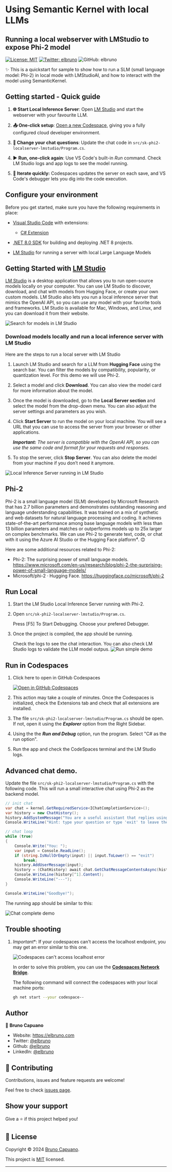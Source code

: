 # Using Semantic Kernel with local LLMs
## Running a local webserver with LMStudio to expose Phi-2 model

[![License: MIT](https://img.shields.io/badge/License-MIT-yellow.svg)](/LICENSE)
[![Twitter: elbruno](https://img.shields.io/twitter/follow/elbruno.svg?style=social)](https://twitter.com/elbruno)
![GitHub: elbruno](https://img.shields.io/github/followers/elbruno?style=social)

✨ 
This is a quickstart for sample to show how to run a SLM (small language model: Phi-2) in local mode with LMStudioAI, and how to interact with the model using SemanticKernel.

## Getting started - Quick guide

1. **🌐 Start Local Inference Server**: Open [LM Studio](https://lmstudio.ai/) and start the webserver with your favourite LLM.     

1. **📤 One-click setup**: [Open a new Codespace](https://codespaces.new/elbruno/sk-phi2-localserver-lmstudio), giving you a fully configured cloud developer environment.

1. **💬 Change your chat questions**: Update the chat code in `src/sk-phi2-localserver-lmstudio/Program.cs`.     

1. **▶️ Run, one-click again**: Use VS Code's built-in *Run* command. Check LM Studio logs and app logs to see the model running.

1. **🔄 Iterate quickly:** Codespaces updates the server on each save, and VS Code's debugger lets you dig into the code execution.

## Configure your environment
Before you get started, make sure you have the following requirements in place:
- [Visual Studio Code](http://aka.ms/vscode) with extensions:
  - [C# Extension](https://aka.ms/csharp/vscode)

- [.NET 8.0 SDK](https://aka.ms/net80) for building and deploying .NET 8 projects.
- [LM Studio](https://lmstudio.ai/) for running a server with local Large Language Models


## Getting Started with [LM Studio](https://lmstudio.ai/)

[LM Studio](https://lmstudio.ai/) is a desktop application that allows you to run open-source models locally on your computer. You can use LM Studio to discover, download, and chat with models from Hugging Face, or create your own custom models. LM Studio also lets you run a local inference server that mimics the OpenAI API, so you can use any model with your favorite tools and frameworks. LM Studio is available for Mac, Windows, and Linux, and you can download it from their website.

![Search for models in LM Studio](/images/20LMStudioSearchModel.png "Search for models in LM Studio")


### Download models locally and run a local inference server with LM Studio
Here are the steps to run a local server with LM Studio

1. Launch LM Studio and search for a LLM from **Hugging Face** using the search bar. You can filter the models by compatibility, popularity, or quantization level.
    For this demo we will use Phi-2.

1. Select a model and click **Download**. You can also view the model card for more information about the model.

1. Once the model is downloaded, go to the **Local Server section** and select the model from the drop-down menu. You can also adjust the server settings and parameters as you wish.

1. Click **Start Server** to run the model on your local machine. You will see a URL that you can use to access the server from your browser or other applications. 
    
    ***Important:** The server is compatible with the OpenAI API, so you can use the same code and format for your requests and responses.*

1. To stop the server, click **Stop Server**. You can also delete the model from your machine if you don’t need it anymore.

![Local Inference Server running in LM Studio](/images/22ServerRunning.png "Local Inference Server running in LM Studio")

## Phi-2

Phi-2 is a small language model (SLM) developed by Microsoft Research that has 2.7 billion parameters and demonstrates outstanding reasoning and language understanding capabilities. It was trained on a mix of synthetic and web datasets for natural language processing and coding. It achieves state-of-the-art performance among base language models with less than 13 billion parameters and matches or outperforms models up to 25x larger on complex benchmarks. We can use Phi-2 to generate text, code, or chat with it using the Azure AI Studio or the Hugging Face platform⁴. 😊

Here are some additional resources related to Phi-2:

- Phi-2: The surprising power of small language models. https://www.microsoft.com/en-us/research/blog/phi-2-the-surprising-power-of-small-language-models/
- Microsoft/phi-2 · Hugging Face. https://huggingface.co/microsoft/phi-2

## Run Local
1. Start the LM Studio Local Inference Server running with Phi-2.

1. Open `src/sk-phi2-localserver-lmstudio/Program.cs`. 

    Press [F5] To Start Debugging. Choose your prefered Debugger.

1. Once the project is compiled, the app should be running. 

    Check the logs to see the chat interaction. You can also check LM Studio logs to validate the LLM model outpus.
    ![Run simple demo](/images/30RunSimpleDemo.png "Run Simple demo")

## Run in Codespaces

1. Click here to open in GitHub Codespaces

    [![Open in GitHub Codespaces](https://img.shields.io/static/v1?style=for-the-badge&label=GitHub+Codespaces&message=Open&color=lightgrey&logo=github)](https://codespaces.new/elbruno/sk-phi2-localserver-lmstudio)

1. This action may take a couple of minutes. Once the Codespaces is initialized, check the Extensions tab and check that all extensions are installed.

1. The file `src/sk-phi2-localserver-lmstudio/Program.cs` should be open. If not, open it using the ***Explorer*** option from the Right Sidebar.

1. Using the  the ***Run and Debug*** option, run the program. Select "C# as the run option".

1. Run the app and check the CodeSpaces terminal and the LM Studio logs.


## Advanced chat demo.

Update the file `src/sk-phi2-localserver-lmstudio/Program.cs` with the following code. This will run a small interactive chat using Phi-2 as the backend model.

```csharp
// init chat
var chat = kernel.GetRequiredService<IChatCompletionService>();
var history = new ChatHistory();
history.AddSystemMessage("You are a useful assistant that replies using a funny style.You answer with short messages. Your name is Goku.");
Console.WriteLine("Hint: type your question or type 'exit' to leave the conversation");

// chat loop
while (true)
{
    Console.Write("You: ");
    var input = Console.ReadLine();
    if (string.IsNullOrEmpty(input) || input.ToLower() == "exit")
        break;
    history.AddUserMessage(input);
    history = (ChatHistory) await chat.GetChatMessageContentsAsync(history);
    Console.WriteLine(history[^1].Content);
    Console.WriteLine("---");
}

Console.WriteLine("Goodbye!");
```

The running app should be similar to this:

![Chat complete demo](/images/40chatfulldemo.gif "Chat complete demo")


## Trouble shooting

1. *Important**: If your codespaces can't access the localhost endpoint, you may get an error similar to this one.


    ![Codespaces can't access localhost error](/images/35Localhostnetworkerror.png "Codespaces can't access localhost error")

    In order to solve this problem, you can use the **[Codespaces Network Bridge]("https://github.com/github/gh-net#codespaces-network-bridge")**. 

    The following command will connect the codespaces with your local machine ports:
    ```bash
    gh net start --your codespace--
    ```

## Author

👤 **Bruno Capuano**

* Website: https://elbruno.com
* Twitter: [@elbruno](https://twitter.com/elbruno)
* Github: [@elbruno](https://github.com/elbruno)
* LinkedIn: [@elbruno](https://linkedin.com/in/elbruno)

## 🤝 Contributing

Contributions, issues and feature requests are welcome!

Feel free to check [issues page](https://github.com/elbruno/sk-phi2-localserver-lmstudio/issues).

## Show your support

Give a ⭐️ if this project helped you!


## 📝 License

Copyright &copy; 2024 [Bruno Capuano](https://github.com/elbruno).

This project is [MIT](/LICENSE) licensed.

***